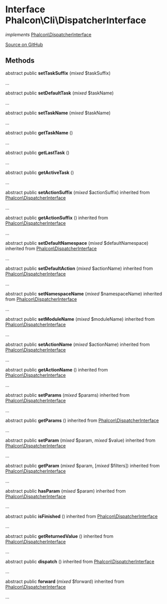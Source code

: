 # Interface **Phalcon\\Cli\\DispatcherInterface**

*implements* [Phalcon\DispatcherInterface](/[[language]]/[[version]]/api/Phalcon_DispatcherInterface)

<a href="https://github.com/phalcon/cphalcon/blob/master/phalcon/cli/dispatcherinterface.zep" class="btn btn-default btn-sm">Source on GitHub</a>

## Methods

abstract public **setTaskSuffix** (*mixed* $taskSuffix)

...

abstract public **setDefaultTask** (*mixed* $taskName)

...

abstract public **setTaskName** (*mixed* $taskName)

...

abstract public **getTaskName** ()

...

abstract public **getLastTask** ()

...

abstract public **getActiveTask** ()

...

abstract public **setActionSuffix** (*mixed* $actionSuffix) inherited from [Phalcon\DispatcherInterface](/[[language]]/[[version]]/api/Phalcon_DispatcherInterface)

...

abstract public **getActionSuffix** () inherited from [Phalcon\DispatcherInterface](/[[language]]/[[version]]/api/Phalcon_DispatcherInterface)

...

abstract public **setDefaultNamespace** (*mixed* $defaultNamespace) inherited from [Phalcon\DispatcherInterface](/[[language]]/[[version]]/api/Phalcon_DispatcherInterface)

...

abstract public **setDefaultAction** (*mixed* $actionName) inherited from [Phalcon\DispatcherInterface](/[[language]]/[[version]]/api/Phalcon_DispatcherInterface)

...

abstract public **setNamespaceName** (*mixed* $namespaceName) inherited from [Phalcon\DispatcherInterface](/[[language]]/[[version]]/api/Phalcon_DispatcherInterface)

...

abstract public **setModuleName** (*mixed* $moduleName) inherited from [Phalcon\DispatcherInterface](/[[language]]/[[version]]/api/Phalcon_DispatcherInterface)

...

abstract public **setActionName** (*mixed* $actionName) inherited from [Phalcon\DispatcherInterface](/[[language]]/[[version]]/api/Phalcon_DispatcherInterface)

...

abstract public **getActionName** () inherited from [Phalcon\DispatcherInterface](/[[language]]/[[version]]/api/Phalcon_DispatcherInterface)

...

abstract public **setParams** (*mixed* $params) inherited from [Phalcon\DispatcherInterface](/[[language]]/[[version]]/api/Phalcon_DispatcherInterface)

...

abstract public **getParams** () inherited from [Phalcon\DispatcherInterface](/[[language]]/[[version]]/api/Phalcon_DispatcherInterface)

...

abstract public **setParam** (*mixed* $param, *mixed* $value) inherited from [Phalcon\DispatcherInterface](/[[language]]/[[version]]/api/Phalcon_DispatcherInterface)

...

abstract public **getParam** (*mixed* $param, [*mixed* $filters]) inherited from [Phalcon\DispatcherInterface](/[[language]]/[[version]]/api/Phalcon_DispatcherInterface)

...

abstract public **hasParam** (*mixed* $param) inherited from [Phalcon\DispatcherInterface](/[[language]]/[[version]]/api/Phalcon_DispatcherInterface)

...

abstract public **isFinished** () inherited from [Phalcon\DispatcherInterface](/[[language]]/[[version]]/api/Phalcon_DispatcherInterface)

...

abstract public **getReturnedValue** () inherited from [Phalcon\DispatcherInterface](/[[language]]/[[version]]/api/Phalcon_DispatcherInterface)

...

abstract public **dispatch** () inherited from [Phalcon\DispatcherInterface](/[[language]]/[[version]]/api/Phalcon_DispatcherInterface)

...

abstract public **forward** (*mixed* $forward) inherited from [Phalcon\DispatcherInterface](/[[language]]/[[version]]/api/Phalcon_DispatcherInterface)

...
